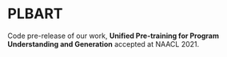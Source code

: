 # PLBART
Code pre-release of our work, **Unified Pre-training for Program Understanding and Generation** accepted at NAACL 2021.
